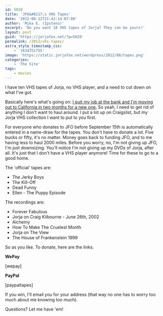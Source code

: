 ```yaml
---
id: 5028
title: 'JFO&#8217;s VHS Tapes'
date: '2012-08-12T21:42:14-07:00'
author: 'Mika E. (Ipstenu)'
excerpt: 'Do you want 10 VHS tapes of Jorja? They can be yours!'
layout: post
guid: 'https://jorjafox.net/?p=5028'
permalink: /2012/vhs-tapes/
astra_style_timestamp_css:
    - '1634351755'
image: 'https://static.jorjafox.net/wordpress/2012/08/tapes.png'
categories:
    - 'The Site'
tags:
    - movies
---
```


I have ten VHS tapes of Jorja, no VHS player, and a need to cut down on what I've got.

Basically here's what's going on: <a href="http://ipstenu.org/2012/wp-quit-bank/">I quit my job at the bank and I'm moving out to California in two months for a new one.</a> So yeah, I need to get rid of anything I don't want to haul around. I put a lot up on Craigslist, but my Jorja VHS collection I want to put to you first.

For everyone who donates to JFO before September 15th is automatically entered in a name-draw for the tapes. You don't have to donate a lot. Five bucks or fifty, it's no matter. Money goes back to funding JFO, and to me having less to haul 2000 miles. Before you worry, no, I'm not giving up JFO, I'm just downsizing. You'll notice I'm not giving up my DVDs of Jorja, after all. It's just that I don't have a VHS player anymore! Time for these to go to a good home.

The 'official' tapes are:
<ul>
	<li>The Jerky Boys</li>
	<li>The Kill-Off</li>
	<li>Dead Funny</li>
	<li>Ellen - The Puppy Episode</li>
</ul>
The recordings are:
<ul>
	<li>Forever Fabulous</li>
	<li>Jorja on Craig Kilbourne - June 26th, 2002</li>
	<li>Alchemy</li>
	<li>How To Make The Cruelest Month</li>
	<li>Jorja on The View</li>
	<li>The House of Frankenstein 1999</li>
</ul>
So as you like. To donate, here are the links.

<strong>WePay</strong>

[wepay]

<strong>PayPal</strong>

[paypaltapes]

If you win, I'll email you for your address (that way no one has to worry too much about me knowing too much).

Questions? Let me have 'em!
